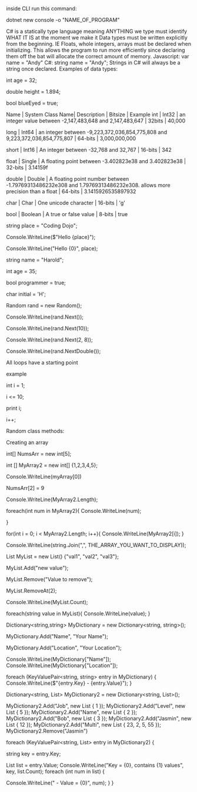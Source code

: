 <!-- create a new C# program on CLI -->

inside CLI run this command:

dotnet new console -o "NAME_OF_PROGRAM"

C# is a statically type language meaning ANYTHING we type must identify WHAT IT IS at the moment we make it
Data types must be written explicitly from the beginning. IE Floats, whole integers, arrays must be declared when initializing. This allows the program to run more efficiently since declaring them off the bat will allocate the correct amount of memory.
Javascript: var name = "Andy"
C#: string name = "Andy";
Strings in C# will always be a string once declared.
Examples of data types:

<!-- integers or whole numbers -->

int age = 32;

<!-- doubles are decimals or floats -->

double height = 1.894;

<!-- booleans  -->

bool blueEyed = true;

<!-- NOTICE ALL LINES END WITH SEMICOLON!! this is absolutely required with C# -->

<!-- Primitive Types of variables: -->

Name | System Class Name| Description | Bitsize | Example
int | Int32 | an integer value between -2,147,483,648 and 2,147,483,647 | 32bits | 40,000

long | Int64 | an integer between -9,223,372,036,854,775,808 and 9,223,372,036,854,775,807 | 64-bits | 3,000,000,000

short | Int16 | An integer between -32,768 and 32,767 | 16-bits | 342

float | Single | A floating point between -3.402823e38 and 3.402823e38 | 32-bits | 3.14159f

double | Double | A floating point number between -1.79769313486232e308 and 1.79769313486232e308. allows more precision than a float | 64-bits | 3.1415926535897932

char | Char | One unicode character | 16-bits | 'g'

bool | Boolean | A true or false value | 8-bits | true

<!-- STRING INTERPOLATION -->

<!-- Variable to interpolate -->

string place = "Coding Dojo";

<!-- Interpolated string, note the $ -->

Console.WriteLine($"Hello {place}");

<!-- Another option uses place holders  -->
<!-- Note this does not have a $ at the start -->

Console.WriteLine("Hello {0}", place);

<!-- Challenges -->

string name = "Harold";

<!-- strings are in double quotes -->

int age = 35;

bool programmer = true;

char initial = 'H';

<!-- char must be in single quotes -->

<!-- // Random class -->

<!-- // creating a new Random class instance -->
<!-- // classes create their own data type -->

Random rand = new Random();

<!-- // built in method Next() : takes in a variety of parameters -->
<!-- // no parameter will print a random integer and a C# constant -->

Console.WriteLine(rand.Next());

<!-- // one paramter will give a number from 0-9 (10 is exclusive) -->

Console.WriteLine(rand.Next(10));

<!-- // prints a random number between 2 (min parameter) and 7 (8 is the max parameter and is exclusive) -->

Console.WriteLine(rand.Next(2, 8));

<!-- // prints a random number decimal value between 0.0 and 1.0 -->

Console.WriteLine(rand.NextDouble());

<!-- // create a loop that runs 15 times and gest a random number between 1 - 10 (inclusive) each time but should only print values equal to 1 or 7. -->

<!-- LOOPS -->

All loops have a starting point

example

<!-- starting point -->

int i = 1;

<!-- Break condition -->

i <= 10;

<!-- do something -->

print i;

<!-- increment value  -->

i++;

<!-- Random is a built in data type -->

Random class methods:

<!-- Arrays -->

Creating an array

<!-- Declares an array with int data types -->
<!-- new int[5] declares the size of the array. cannot modify an array size after its been initialized. Array sizes are IMMUTABLE. we use arrays when we know EXACTLY the size of the array -->

int[] NumsArr = new int[5];

<!-- once initialized by declaring the size, all values are 0 technically. we can fill these in later on with values -->

<!-- declaring a new array with filled in values like this -->

int [] MyArray2 = new int[] {1,2,3,4,5};

<!-- array values are still called by its index -->

Console.WriteLine(myArray[0])

<!-- reassigning values to an array  -->
<!-- NumsArr at index of 2 is now 9 -->

NumsArr[2] = 9

<!-- Checking array length is the same as JS but with capitalized Length keyword -->

Console.WriteLine(MyArray2.Length);

<!-- built in for loop to iterate through an array -->

foreach(int num in MyArray2){
Console.WriteLine(num);

<!-- will print all values in MyArray2 -->

}

<!-- similarily we can use a for loop to iterate through an array -->

for(int i = 0; i < MyArray2.Length; i++){
Console.WriteLine(MyArray2[i]);
}

<!-- To print out all elements in the array without iterating through the array and printing each element on an individual line use this -->

Console.WriteLine(string.Join(",", THE_ARRAY_YOU_WANT_TO_DISPLAY));

<!-- LISTS vs ARRAYS -->
<!-- lists are a collection type.  -->
<!-- declaring a list of strings -->
<!-- declaring a size its not needed but we can also add values during initilization like arrays -->

List<string> MyList = new List<string>() {"val1", "val2", "val3"};

<!-- adding to a List -->

MyList.Add("new value");

<!-- removing from remove -->
<!-- this will remove a value that equals what is passed in -->

MyList.Remove("Value to remove");

<!-- This will remove a value at index 2 -->

MyList.RemoveAt(2);

<!-- getting the size of a list using Count-->

Console.WriteLine(MyList.Count);

<!-- List Iterations are the same as array -->

foreach(string value in MyList){
Console.WriteLine(value);
}

<!-- adding will always put the new value at the end of the list -->

<!-- Dictionaries -->

<!-- declaring a dictionary -->
<!-- must specify data type for keys and values -->
<!-- first string is key, second string is value -->

Dictionary<string,string> MyDictionary = new Dictionary<string, string>();

<!-- adding an entry to dictionary -->

MyDictionary.Add("Name", "Your Name");

MyDictionary.Add("Location", "Your Location");

<!-- // printing a value from a dictionary -->

Console.WriteLine(MyDictionary["Name"]);
Console.WriteLine(MyDictionary["Location"]);

<!-- // Iterating through a dictionary -->
<!-- // cannot use a for loop since dictionaries do not have indicies -->

foreach (KeyValuePair<string, string> entry in MyDictionary)
{
Console.WriteLine($"{entry.Key} - {entry.Value}");
}

<!-- creating a dictionary with a string key and List<int> as value -->

Dictionary<string, List<int>> MyDictionary2 = new Dictionary<string, List<int>>();

MyDictionary2.Add("Job", new List<int> { 1 });
MyDictionary2.Add("Level", new List<int> { 5 });
MyDictionary2.Add("Name", new List<int> { 2 });
MyDictionary2.Add("Bob", new List<int> { 3 });
MyDictionary2.Add("Jasmin", new List<int> { 12 });
MyDictionary2.Add("Multi", new List<int> { 23, 2, 5, 55 });
MyDictionary2.Remove("Jasmin")

<!-- iterating through the dictionary -->

foreach (KeyValuePair<string, List<int>> entry in MyDictionary2)
{
<!-- declaring the string key as entry.Key to be used in string interpolation below -->
string key = entry.Key;
<!-- when declaring the values you must declare the data type that was used when the dictionary was initialized List<int> list = entry.Value is then initialized to be used later for string interpolation -->
List<int> list = entry.Value;
Console.WriteLine("Key = {0}, contains {1} values", key, list.Count);
foreach (int num in list)
{
<!-- A second foreach loop is required to loop through the list values within the value of the key -->
Console.WriteLine(" - Value = {0}", num);
}
}
